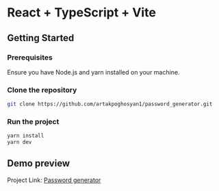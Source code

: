 # React + TypeScript + Vite

## Getting Started

### Prerequisites

Ensure you have Node.js and yarn installed on your machine.

### Clone the repository

```bash
git clone https://github.com/artakpoghosyan1/password_generator.git
```

### Run the project

```bash
yarn install
yarn dev
```

## Demo preview
Project Link: [Password generator](https://artakpoghosyan1.github.io/color_dropper)

